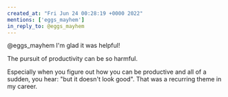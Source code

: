 ```yaml
---
created_at: "Fri Jun 24 00:28:19 +0000 2022"
mentions: ['eggs_mayhem']
in_reply_to: @eggs_mayhem
---
```


@eggs_mayhem I'm glad it was helpful!

The pursuit of productivity can be so harmful. 

Especially when you figure out how you can be productive and all of a sudden, you hear: "but it doesn't look good". That was a recurring theme in my career.